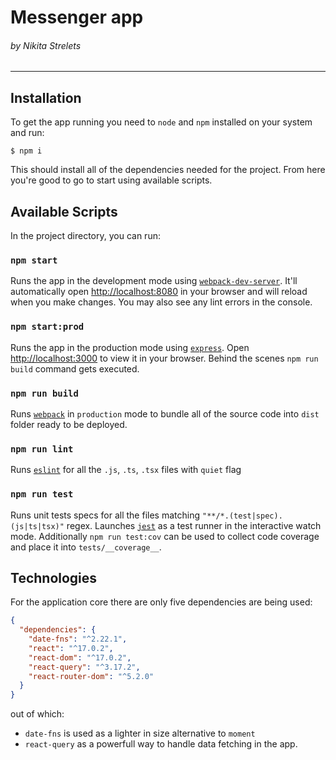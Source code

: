 # Messenger app

###### by Nikita Strelets

---

## Installation

To get the app running you need to `node` and `npm` installed on your system and run:

```console
$ npm i
```

This should install all of the dependencies needed for the project.
From here you're good to go to start using available scripts.

## Available Scripts

In the project directory, you can run:

### `npm start`

Runs the app in the development mode using [`webpack-dev-server`](https://webpack.js.org/configuration/dev-server/).
It'll automatically open [http://localhost:8080](http://localhost:8080) in your browser and will reload when you make changes.
You may also see any lint errors in the console.

### `npm start:prod`

Runs the app in the production mode using [`express`](https://expressjs.com/).
Open [http://localhost:3000](http://localhost:3000) to view it in your browser.
Behind the scenes `npm run build` command gets executed.

### `npm run build`

Runs [`webpack`](https://webpack.js.org) in `production` mode to bundle all of the source code into `dist` folder ready to be deployed.

### `npm run lint`

Runs [`eslint`](https://eslint.org/) for all the `.js`, `.ts`, `.tsx` files with `quiet` flag

### `npm run test`

Runs unit tests specs for all the files matching `"**/*.(test|spec).(js|ts|tsx)"` regex. Launches [`jest`]() as a test runner in the interactive watch mode. Additionally `npm run test:cov` can be used to collect code coverage and place it into `tests/__coverage__`.

## Technologies
For the application core there are only five dependencies are being used:

```json
{
  "dependencies": {
    "date-fns": "^2.22.1",
    "react": "^17.0.2",
    "react-dom": "^17.0.2",
    "react-query": "^3.17.2",
    "react-router-dom": "^5.2.0"
  }
}
```

out of which:

- `date-fns` is used as a lighter in size alternative to `moment`
- `react-query` as a powerfull way to handle data fetching in the app.
